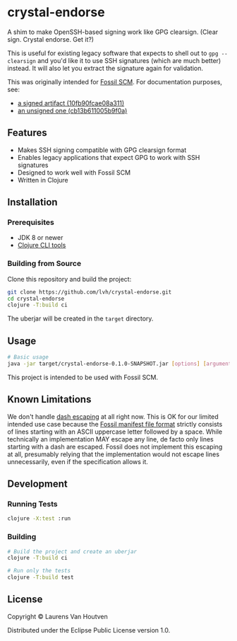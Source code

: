 # crystal-endorse

A shim to make OpenSSH-based signing work like GPG clearsign. (Clear sign. Crystal endorse. Get it?)

This is useful for existing legacy software that expects to shell out to `gpg --clearsign` and you'd like it to use SSH signatures (which are much better) instead. It will also let you extract the signature again for validation.

This was originally intended for [Fossil SCM][fossil]. For documentation purposes, see:

* [a signed artifact (10fb90fcae08a311)][signed]
* [an unsigned one (cb13b611005b9f0a)][unsigned]

[fossil]: https://fossil-scm.org/
[signed]: https://fossil-scm.org/home/artifact/10fb90fcae08a311
[unsigned]: https://fossil-scm.org/home/artifact/cb13b611005b9f0a

## Features

- Makes SSH signing compatible with GPG clearsign format
- Enables legacy applications that expect GPG to work with SSH signatures
- Designed to work well with Fossil SCM
- Written in Clojure

## Installation

### Prerequisites

- JDK 8 or newer
- [Clojure CLI tools](https://clojure.org/guides/install_clojure)

### Building from Source

Clone this repository and build the project:

```bash
git clone https://github.com/lvh/crystal-endorse.git
cd crystal-endorse
clojure -T:build ci
```

The uberjar will be created in the `target` directory.

## Usage

```bash
# Basic usage
java -jar target/crystal-endorse-0.1.0-SNAPSHOT.jar [options] [arguments]
```

This project is intended to be used with Fossil SCM.

## Known Limitations

We don't handle [dash escaping][dash-escape] at all right now. This is OK for our limited intended use case because the [Fossil manifest file format][fsl-manifest] strictly consists of lines starting with an ASCII uppercase letter followed by a space. While technically an implementation MAY escape any line, de facto only lines starting with a dash are escaped. Fossil does not implement this escaping at all, presumably relying that the implementation would not escape lines unnecessarily, even if the specification allows it.

[dash-escape]: https://datatracker.ietf.org/doc/html/rfc4880#section-7.1
[fsl-manifest]: https://fossil-scm.org/home/doc/tip/www/fileformat.wiki

## Development

### Running Tests

```bash
clojure -X:test :run
```

### Building

```bash
# Build the project and create an uberjar
clojure -T:build ci

# Run only the tests
clojure -T:build test
```

## License

Copyright © Laurens Van Houtven

Distributed under the Eclipse Public License version 1.0.
